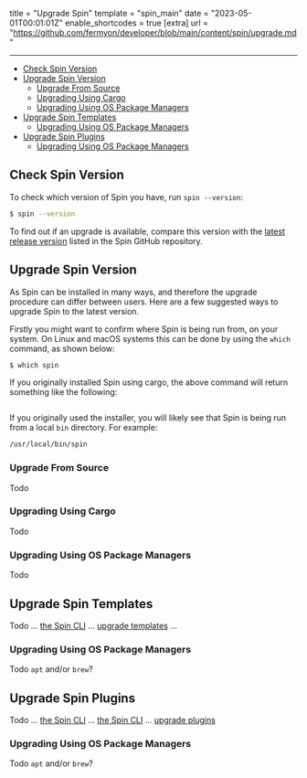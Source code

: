 title = "Upgrade Spin"
template = "spin_main"
date = "2023-05-01T00:01:01Z"
enable_shortcodes = true
[extra]
url = "https://github.com/fermyon/developer/blob/main/content/spin/upgrade.md"

---
- [Check Spin Version](#check-spin-version)
- [Upgrade Spin Version](#upgrade-spin-version)
  - [Upgrade From Source](#upgrade-from-source)
  - [Upgrading Using Cargo](#upgrading-using-cargo)
  - [Upgrading Using OS Package Managers](#upgrading-using-os-package-managers)
- [Upgrade Spin Templates](#upgrade-spin-templates)
  - [Upgrading Using OS Package Managers](#upgrading-using-os-package-managers-1)
- [Upgrade Spin Plugins](#upgrade-spin-plugins)
  - [Upgrading Using OS Package Managers](#upgrading-using-os-package-managers-2)

## Check Spin Version

To check which version of Spin you have, run `spin --version`:

<!-- @selectiveCpy -->

```bash
$ spin --version
```

To find out if an upgrade is available, compare this version with the [latest release version](https://github.com/fermyon/spin/releases/latest) listed in the Spin GitHub repository.

## Upgrade Spin Version

As Spin can be installed in many ways, and therefore the upgrade procedure can differ between users. Here are a few suggested ways to upgrade Spin to the latest version.

Firstly you might want to confirm where Spin is being run from, on your system. On Linux and macOS systems this can be done by using the `which` command, as shown below:

<!-- @selectiveCpy -->

```bash
$ which spin
```

If you originally installed Spin using cargo, the above command will return something like the following:

<!-- @nocpy -->

```bash

```

If you originally used the installer, you will likely see that Spin is being run from a local `bin` directory. For example:

<!-- @nocpy -->

```bash
/usr/local/bin/spin
```

### Upgrade From Source

Todo

### Upgrading Using Cargo

Todo

### Upgrading Using OS Package Managers

Todo

## Upgrade Spin Templates

Todo ... [the Spin CLI](/common/cli-reference#upgrade-templates) ... [upgrade templates](/spin/managing-templates#upgrading-templates) ...

### Upgrading Using OS Package Managers

Todo `apt` and/or `brew`?

## Upgrade Spin Plugins

Todo ... [the Spin CLI](/common/cli-reference#update-plugins) ... [the Spin CLI](/cli-reference#upgrade-plugins) ... [upgrade plugins](/spin/managing-plugins#upgrading-plugins)

### Upgrading Using OS Package Managers

Todo `apt` and/or `brew`?

